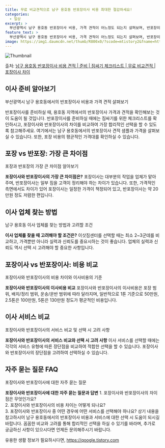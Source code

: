 ```yaml
---
title: 무료 비교견적으로 남구 용호동 반포장이사 비용 최대한 절감하세요!
categories:
  - 일상
excerpt: >
  부산광역시 남구 용호동 반포장이사 비용, 가격 견적이 어느정도 되는지 살펴보며, 반포장이사를 준비함에 있어 짐싸기 준비 체크리스트가 무엇인지 보겠습니다. 마지막으로 포장이사와 차이점을 통해 무료 비교견적으로 어떤 것이 더 합리적인 선택인지 공유 드립니다.남구 용호동 포장이사 견적 샘플 보기 👈 클릭남구 용호동 포장이사 가격 살펴보기 👈 클릭남구 용호동 반포장이사 평균 이사 비용평수남구 용호동 평균 이사 비용원룸 이사9평 이하 (1톤)30만원~투룸/쓰리룸 이사16평 ~ 20평 (2.5톤)80만원~쓰리룸 이사21평 (5톤) ~110만원~우리집 무료 이사견적 받기 👈 클릭포장 vs 반포장: 가장 큰 차이점이사 비용, 작업 범위, 실력 등 다양한 측면에서 포장과 반포장의 가장 큰 차이점은 무엇일까요?포장이..
feature_text: >
  부산광역시 남구 용호동 반포장이사 비용, 가격 견적이 어느정도 되는지 살펴보며, 반포장이사를 준비함에 있어 짐싸기 준비 체크리스트가 무엇인지 보겠습니다. 마지막으로 포장이사와 차이점을 통해 무료 비교견적으로 어떤 것이 더 합리적인 선택인지 공유 드립니다.남구 용호동 포장이사 견적 샘플 보기 👈 클릭남구 용호동 포장이사 가격 살펴보기 👈 클릭남구 용호동 반포장이사 평균 이사 비용평수남구 용호동 평균 이사 비용원룸 이사9평 이하 (1톤)30만원~투룸/쓰리룸 이사16평 ~ 20평 (2.5톤)80만원~쓰리룸 이사21평 (5톤) ~110만원~우리집 무료 이사견적 받기 👈 클릭포장 vs 반포장: 가장 큰 차이점이사 비용, 작업 범위, 실력 등 다양한 측면에서 포장과 반포장의 가장 큰 차이점은 무엇일까요?포장이..
image: https://img1.daumcdn.net/thumb/R800x0/?scode=mtistory2&fname=https%3A%2F%2Fblog.kakaocdn.net%2Fdn%2FsvY7s%2FbtsHcpxghSA%2FiRNIEMqJsa0A4cfSmJHueK%2Fimg.webp
---
```


![Thumbnail](https://img1.daumcdn.net/thumb/R800x0/?scode=mtistory2&fname=https%3A%2F%2Fblog.kakaocdn.net%2Fdn%2FsvY7s%2FbtsHcpxghSA%2FiRNIEMqJsa0A4cfSmJHueK%2Fimg.webp)

<p>출처: <a href="https://qoogle.tistory.com/9739" rel="dofollow">남구 용호동 반포장이사 비용 견적 | 준비 | 짐싸기 체크리스트 | 무료 비교견적 | 포장이사 차이</a> </p>

## 이사 준비 알아보기

부산광역시 남구 용호동에서의 반포장이사 비용과 가격 견적 살펴보기

반포장이사를 준비하실 때, 용호동 지역에서의 반포장이사 가격과 견적을 확인해보는 것이 도움이 될 것입니다. 반포장이사를 준비하실 때에는
짐싸기를 위한 체크리스트를 확인하시고, 포장이사와 반포장이사의 차이를 비교하여 가장 합리적인 선택을 할 수 있도록 참고해주세요. 여기에서는
남구 용호동에서의 반포장이사 견적 샘플과 가격을 살펴보실 수 있습니다. 또한, 포장 비용의 평균적인 가격대를 확인하실 수 있습니다.

## 포장 vs 반포장: 가장 큰 차이점

포장과 반포장의 가장 큰 차이점 알아보기

**포장이사와 반포장이사의 가장 큰 차이점은?** 포장이사는 대부분의 작업을 업체가 맡아주며, 반포장이사는 일부 짐을 고객이 정리해야 하는
차이가 있습니다. 또한, 가격적인 측면에서도 차이가 있어 포장이사는 일정한 가격이 책정되어 있고, 반포장이사는 약 20만원 정도 저렴한
편입니다.

## 이사 업체 찾는 방법

남구 용호동 이사 업체를 찾는 방법과 고려할 조건

**이사 업체를 찾을 때 고려해야 할 조건은?** 이삿짐센터를 선택할 때는 최소 2~3군데를 비교하고, 가격뿐만 아니라 실력과 신뢰도를
중요시하는 것이 좋습니다. 업체의 실력과 신뢰도 역시 선택 시 고려해야 할 중요한 사항입니다.

## 포장이사 vs 반포장이사: 비용 비교

포장이사와 반포장이사의 비용 차이와 이사비용의 기준

**포장이사와 반포장이사의 이사비용 비교** 포장이사와 반포장이사의 이사비용은 포장 범위, 배치/정리 범위, 운송/운반 범위에 따라
달라지며, 일반적으로 1톤 기준으로 50만원, 2.5톤은 100만원, 5톤은 130만원 정도가 평균적인 비용입니다.

## 이사 서비스 비교

포장이사와 반포장이사의 서비스 비교 및 선택 시 고려 사항

**포장이사와 반포장이사의 서비스 비교와 선택 시 고려 사항** 이사 서비스를 선택할 때에는 각각의 서비스 유형에 따른 장단점을 비교하여
적합한 선택을 할 수 있습니다. 포장이사와 반포장이사의 장단점을 고려하여 선택하실 수 있습니다.

## 자주 묻는 질문 FAQ

포장이사와 반포장이사에 대한 자주 묻는 질문

**포장이사와 반포장이사에 대한 자주 묻는 질문과 답변** 1\. 포장이사와 반포장이사의 차이점은 무엇인가요?  
2\. 포장이사와 반포장이사의 비용 차이는 어떻게 되나요?  
3\. 포장이사와 반포장이사 중 어떤 경우에 어떤 서비스를 선택해야 하나요? 상기 내용을 참고하시어 남구 용호동에서의 반포장이사 비용과
서비스에 대한 선택 시 도움이 되시길 바랍니다. 꼼꼼한 비교와 고려를 통해 합리적인 선택을 하실 수 있기를 바라며, 추가로 궁금하신 사항이
있으시다면 언제든 문의해주시기 바랍니다.

 

유용한 생활 정보가 필요하시다면, <a href="https://qoogle.tistory.com" rel="dofollow">https://qoogle.tistory.com</a>


